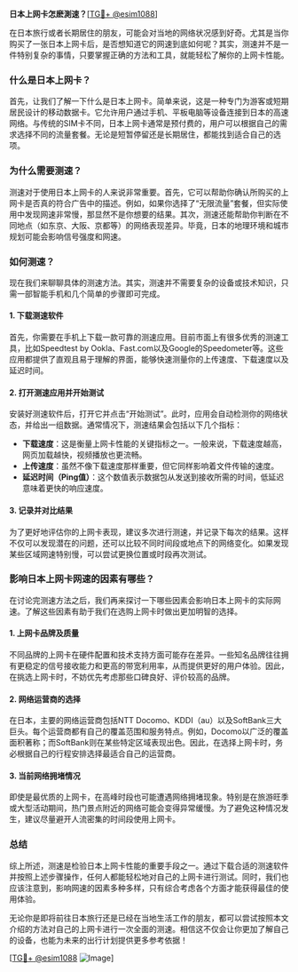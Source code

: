 **日本上网卡怎麽測速？**[[TG💪+ @esim1088](https://t.me/s/esim1088)]

在日本旅行或者长期居住的朋友，可能会对当地的网络状况感到好奇。尤其是当你购买了一张日本上网卡后，是否想知道它的网速到底如何呢？其实，测速并不是一件特别复杂的事情，只要掌握正确的方法和工具，就能轻松了解你的上网卡性能。

### 什么是日本上网卡？

首先，让我们了解一下什么是日本上网卡。简单来说，这是一种专门为游客或短期居民设计的移动数据卡。它允许用户通过手机、平板电脑等设备连接到日本的高速网络。与传统的SIM卡不同，日本上网卡通常是预付费的，用户可以根据自己的需求选择不同的流量套餐。无论是短暂停留还是长期居住，都能找到适合自己的选项。

### 为什么需要测速？

测速对于使用日本上网卡的人来说非常重要。首先，它可以帮助你确认所购买的上网卡是否真的符合广告中的描述。例如，如果你选择了“无限流量”套餐，但实际使用中发现网速非常慢，那显然不是你想要的结果。其次，测速还能帮助你判断在不同地点（如东京、大阪、京都等）的网络表现差异。毕竟，日本的地理环境和城市规划可能会影响信号强度和网速。

### 如何测速？

现在我们来聊聊具体的测速方法。其实，测速并不需要复杂的设备或技术知识，只需一部智能手机和几个简单的步骤即可完成。

#### 1. 下载测速软件

首先，你需要在手机上下载一款可靠的测速应用。目前市面上有很多优秀的测速工具，比如Speedtest by Ookla、Fast.com以及Google的Speedometer等。这些应用都提供了直观且易于理解的界面，能够快速测量你的上传速度、下载速度以及延迟时间。

#### 2. 打开测速应用并开始测试

安装好测速软件后，打开它并点击“开始测试”。此时，应用会自动检测你的网络状态，并给出一组数据。通常情况下，测速结果会包括以下几个指标：

- **下载速度**：这是衡量上网卡性能的关键指标之一。一般来说，下载速度越高，网页加载越快，视频播放也更流畅。
- **上传速度**：虽然不像下载速度那样重要，但它同样影响着文件传输的速度。
- **延迟时间（Ping值）**：这个数值表示数据包从发送到接收所需的时间，低延迟意味着更快的响应速度。

#### 3. 记录并对比结果

为了更好地评估你的上网卡表现，建议多次进行测速，并记录下每次的结果。这样不仅可以发现潜在的问题，还可以比较不同时间段或地点下的网络变化。如果发现某些区域网速特别慢，可以尝试更换位置或时段再次测试。

### 影响日本上网卡网速的因素有哪些？

在讨论完测速方法之后，我们再来探讨一下哪些因素会影响日本上网卡的实际网速。了解这些因素有助于我们在选购上网卡时做出更加明智的选择。

#### 1. 上网卡品牌及质量

不同品牌的上网卡在硬件配置和技术支持方面可能存在差异。一些知名品牌往往拥有更稳定的信号接收能力和更高的带宽利用率，从而提供更好的用户体验。因此，在挑选上网卡时，不妨优先考虑那些口碑良好、评价较高的品牌。

#### 2. 网络运营商的选择

在日本，主要的网络运营商包括NTT Docomo、KDDI（au）以及SoftBank三大巨头。每个运营商都有自己的覆盖范围和服务特点。例如，Docomo以广泛的覆盖面积著称；而SoftBank则在某些特定区域表现出色。因此，在选择上网卡时，务必根据自己的行程安排选择最适合自己的运营商。

#### 3. 当前网络拥堵情况

即使是最优质的上网卡，在高峰时段也可能遭遇网络拥堵现象。特别是在旅游旺季或大型活动期间，热门景点附近的网络可能会变得异常缓慢。为了避免这种情况发生，建议尽量避开人流密集的时间段使用上网卡。

### 总结

综上所述，测速是检验日本上网卡性能的重要手段之一。通过下载合适的测速软件并按照上述步骤操作，任何人都能轻松地对自己的上网卡进行测试。同时，我们也应该注意到，影响网速的因素多种多样，只有综合考虑各个方面才能获得最佳的使用体验。

无论你是即将前往日本旅行还是已经在当地生活工作的朋友，都可以尝试按照本文介绍的方法对自己的上网卡进行一次全面的测速。相信这不仅会让你更加了解自己的设备，也能为未来的出行计划提供更多参考依据！

[[TG💪+ @esim1088](https://t.me/s/esim1088) ![Image](https://i.postimg.cc/4NQfJmqS/Snipaste-2025-05-13-00-14-12.png)]